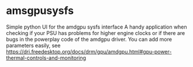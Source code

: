 # amsgpusysfs
Simple python UI for the amdgpu sysfs interface
A handy application when checking if your PSU has problems for higher engine clocks or if there are bugs in the powerplay code of the amdgpu driver. You can add more parameters easily, see https://dri.freedesktop.org/docs/drm/gpu/amdgpu.html#gpu-power-thermal-controls-and-monitoring
